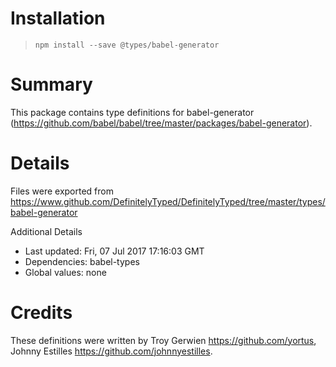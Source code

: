 # Installation
> `npm install --save @types/babel-generator`

# Summary
This package contains type definitions for babel-generator (https://github.com/babel/babel/tree/master/packages/babel-generator).

# Details
Files were exported from https://www.github.com/DefinitelyTyped/DefinitelyTyped/tree/master/types/babel-generator

Additional Details
 * Last updated: Fri, 07 Jul 2017 17:16:03 GMT
 * Dependencies: babel-types
 * Global values: none

# Credits
These definitions were written by Troy Gerwien <https://github.com/yortus>, Johnny Estilles <https://github.com/johnnyestilles>.
